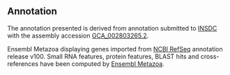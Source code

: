 **Annotation**
----------

The annotation presented is derived from annotation submitted to
[INSDC](http://www.insdc.org) with the assembly accession [GCA\_002803265.2](http://www.ebi.ac.uk/ena/data/view/GCA_002803265.2).

Ensembl Metazoa displaying genes imported from [NCBI RefSeq](https://www.ncbi.nlm.nih.gov/genome/annotation_euk/Melanaphis_sacchari/100) annotation release v100.
Small RNA features, protein features, BLAST hits and cross-references have been
computed by [Ensembl Metazoa](https://metazoa.ensembl.org/info/genome/annotation/index.html).
